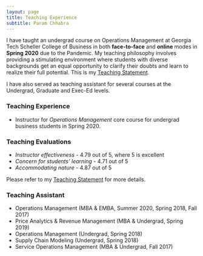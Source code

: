 ```yaml
---
layout: page
title: Teaching Experience
subtitle: Param Chhabra
---
```


I have taught an undergrad course on Operations Management at Georgia Tech Scheller College of Business in both **face-to-face** and **online** modes in **Spring 2020** due to the Pandemic. My teaching philosophy involves providing a stimulating environment where students with diverse backgrounds get an equal opportunity to clarify their doubts and learn to realize their full potential. This is my [Teaching Statement](https://drive.google.com/file/d/1HySroIrA78BWHwNt41104Z45hRUpCinM/view?usp=sharing).

I have also served as teaching assistant for several courses at the Undergrad, Graduate and Exec-Ed levels.

### Teaching Experience

* Instructor for *Operations Management* core course for undergrad business students in Spring 2020.

### Teaching Evaluations

* *Instructor effectiveness* - 4.79 out of 5, where 5 is excellent
* *Concern for students’ learning* - 4.71 out of 5
* *Accommodating nature* - 4.87 out of 5

Please refer to my [Teaching Statement](https://drive.google.com/file/d/1HySroIrA78BWHwNt41104Z45hRUpCinM/view?usp=sharing) for more details.

### Teaching Assistant

* Operations Management (MBA & EMBA, Summer 2020, Spring 2018, Fall 2017)
* Price Analytics & Revenue Management (MBA & Undergrad, Spring 2019)
* Operations Management (Undergrad, Spring 2018)
* Supply Chain Modeling (Undergrad, Spring 2018)
* Service Operations Management (MBA & Undergrad, Fall 2017)

